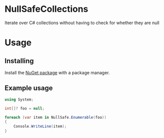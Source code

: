 # NullSafeCollections
Iterate over C# collections without having to check for whether they are null

# Usage

## Installing
Install the [NuGet package](https://www.nuget.org/packages/NullSafeCollections) with a package manager.

## Example usage
```csharp
using System;

int[]? foo = null;

foreach (var item in NullSafe.Enumerable(foo))
{
    Console.WriteLine(item);
}
```
